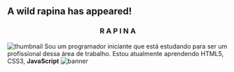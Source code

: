 ## A wild rapina has appeared!
<h3 align="center">R A P I N A</h3>

![thumbnail](https://github.com/rapinadescolado/rapinadescolado/assets/163008675/848f7ed3-9d44-4e4b-871b-fba8ff7a76b3) Sou um programador iniciante que está estudando para ser um profissional dessa área de trabalho. Estou atualmente aprendendo HTML5, CSS3, <strong>JavaScript</strong> 
![banner](https://github.com/rapinadescolado/rapinadescolado/assets/163008675/4bee25d9-2780-4c86-b5f0-7cf16bb026e9)
